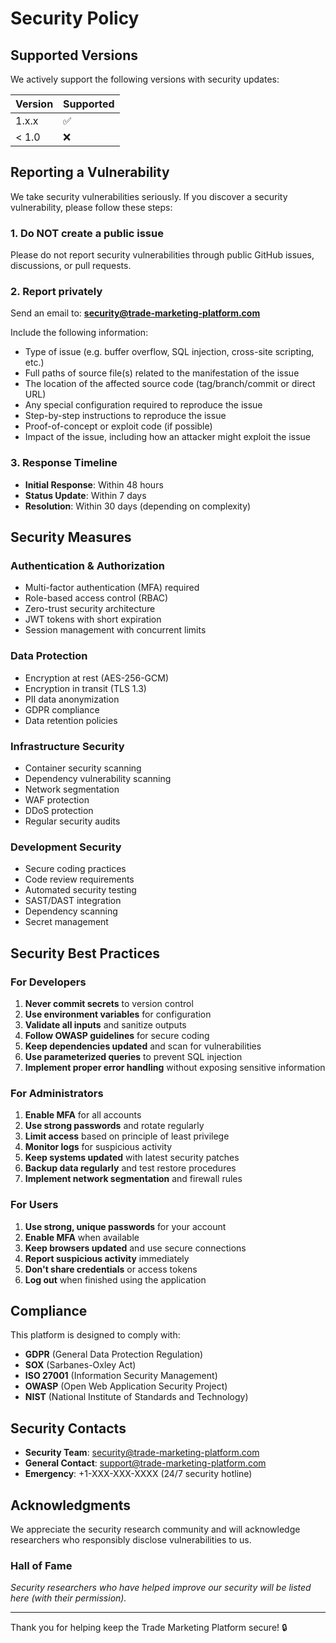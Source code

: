 # Security Policy

## Supported Versions

We actively support the following versions with security updates:

| Version | Supported          |
| ------- | ------------------ |
| 1.x.x   | :white_check_mark: |
| < 1.0   | :x:                |

## Reporting a Vulnerability

We take security vulnerabilities seriously. If you discover a security vulnerability, please follow these steps:

### 1. Do NOT create a public issue

Please do not report security vulnerabilities through public GitHub issues, discussions, or pull requests.

### 2. Report privately

Send an email to: **security@trade-marketing-platform.com**

Include the following information:
- Type of issue (e.g. buffer overflow, SQL injection, cross-site scripting, etc.)
- Full paths of source file(s) related to the manifestation of the issue
- The location of the affected source code (tag/branch/commit or direct URL)
- Any special configuration required to reproduce the issue
- Step-by-step instructions to reproduce the issue
- Proof-of-concept or exploit code (if possible)
- Impact of the issue, including how an attacker might exploit the issue

### 3. Response Timeline

- **Initial Response**: Within 48 hours
- **Status Update**: Within 7 days
- **Resolution**: Within 30 days (depending on complexity)

## Security Measures

### Authentication & Authorization
- Multi-factor authentication (MFA) required
- Role-based access control (RBAC)
- Zero-trust security architecture
- JWT tokens with short expiration
- Session management with concurrent limits

### Data Protection
- Encryption at rest (AES-256-GCM)
- Encryption in transit (TLS 1.3)
- PII data anonymization
- GDPR compliance
- Data retention policies

### Infrastructure Security
- Container security scanning
- Dependency vulnerability scanning
- Network segmentation
- WAF protection
- DDoS protection
- Regular security audits

### Development Security
- Secure coding practices
- Code review requirements
- Automated security testing
- SAST/DAST integration
- Dependency scanning
- Secret management

## Security Best Practices

### For Developers
1. **Never commit secrets** to version control
2. **Use environment variables** for configuration
3. **Validate all inputs** and sanitize outputs
4. **Follow OWASP guidelines** for secure coding
5. **Keep dependencies updated** and scan for vulnerabilities
6. **Use parameterized queries** to prevent SQL injection
7. **Implement proper error handling** without exposing sensitive information

### For Administrators
1. **Enable MFA** for all accounts
2. **Use strong passwords** and rotate regularly
3. **Limit access** based on principle of least privilege
4. **Monitor logs** for suspicious activity
5. **Keep systems updated** with latest security patches
6. **Backup data regularly** and test restore procedures
7. **Implement network segmentation** and firewall rules

### For Users
1. **Use strong, unique passwords** for your account
2. **Enable MFA** when available
3. **Keep browsers updated** and use secure connections
4. **Report suspicious activity** immediately
5. **Don't share credentials** or access tokens
6. **Log out** when finished using the application

## Compliance

This platform is designed to comply with:
- **GDPR** (General Data Protection Regulation)
- **SOX** (Sarbanes-Oxley Act)
- **ISO 27001** (Information Security Management)
- **OWASP** (Open Web Application Security Project)
- **NIST** (National Institute of Standards and Technology)

## Security Contacts

- **Security Team**: security@trade-marketing-platform.com
- **General Contact**: support@trade-marketing-platform.com
- **Emergency**: +1-XXX-XXX-XXXX (24/7 security hotline)

## Acknowledgments

We appreciate the security research community and will acknowledge researchers who responsibly disclose vulnerabilities to us.

### Hall of Fame
*Security researchers who have helped improve our security will be listed here (with their permission).*

---

Thank you for helping keep the Trade Marketing Platform secure! 🔒